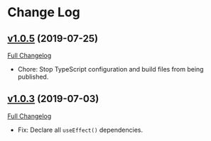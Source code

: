 # Change Log

## [v1.0.5](https://github.com/PacoteJS/pacote/tree/@pacote/react-use-outside@1.0.5) (2019-07-25)

[Full Changelog](https://github.com/PacoteJS/pacote/compare/@pacote/react-use-outside@1.0.4...@pacote/react-use-outside@1.0.5)

- Chore: Stop TypeScript configuration and build files from being published.

## [v1.0.3](https://github.com/PacoteJS/pacote/tree/@pacote/react-use-outside@1.0.3) (2019-07-03)

[Full Changelog](https://github.com/PacoteJS/pacote/compare/@pacote/react-use-outside@1.0.2...@pacote/react-use-outside@1.0.3)

- Fix: Declare all `useEffect()` dependencies.

